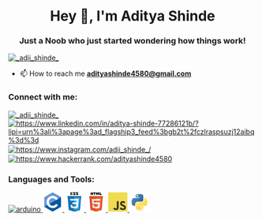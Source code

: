 <h1 align="center">Hey 👋, I'm Aditya Shinde</h1>
<h3 align="center">Just a Noob who just started wondering how things work!</h3>

<p align="left"> <a href="https://twitter.com/_adii_shinde_" target="blank"><img src="https://img.shields.io/twitter/follow/_adii_shinde_?logo=twitter&style=for-the-badge" alt="_adii_shinde_" /></a> </p>

- 📫 How to reach me **adityashinde4580@gmail.com**

<h3 align="left">Connect with me:</h3>
<p align="left">
<a href="https://twitter.com/_adii_shinde_" target="blank"><img align="center" src="https://raw.githubusercontent.com/rahuldkjain/github-profile-readme-generator/master/src/images/icons/Social/twitter.svg" alt="_adii_shinde_" height="30" width="40" /></a>
<a href="https://linkedin.com/in/https://www.linkedin.com/in/aditya-shinde-77286121b/?lipi=urn%3ali%3apage%3ad_flagship3_feed%3bgb2t%2fczlraspsuzj12aibq%3d%3d" target="blank"><img align="center" src="https://raw.githubusercontent.com/rahuldkjain/github-profile-readme-generator/master/src/images/icons/Social/linked-in-alt.svg" alt="https://www.linkedin.com/in/aditya-shinde-77286121b/?lipi=urn%3ali%3apage%3ad_flagship3_feed%3bgb2t%2fczlraspsuzj12aibq%3d%3d" height="30" width="40" /></a>
<a href="https://instagram.com/https://www.instagram.com/adii_shinde_/" target="blank"><img align="center" src="https://raw.githubusercontent.com/rahuldkjain/github-profile-readme-generator/master/src/images/icons/Social/instagram.svg" alt="https://www.instagram.com/adii_shinde_/" height="30" width="40" /></a>
<a href="https://www.hackerrank.com/https://www.hackerrank.com/adityashinde4580" target="blank"><img align="center" src="https://raw.githubusercontent.com/rahuldkjain/github-profile-readme-generator/master/src/images/icons/Social/hackerrank.svg" alt="https://www.hackerrank.com/adityashinde4580" height="30" width="40" /></a>
</p>

<h3 align="left">Languages and Tools:</h3>
<p align="left"> <a href="https://www.arduino.cc/" target="_blank" rel="noreferrer"> <img src="https://cdn.worldvectorlogo.com/logos/arduino-1.svg" alt="arduino" width="40" height="40"/> </a> <a href="https://www.cprogramming.com/" target="_blank" rel="noreferrer"> <img src="https://raw.githubusercontent.com/devicons/devicon/master/icons/c/c-original.svg" alt="c" width="40" height="40"/> </a> <a href="https://www.w3schools.com/css/" target="_blank" rel="noreferrer"> <img src="https://raw.githubusercontent.com/devicons/devicon/master/icons/css3/css3-original-wordmark.svg" alt="css3" width="40" height="40"/> </a> <a href="https://www.w3.org/html/" target="_blank" rel="noreferrer"> <img src="https://raw.githubusercontent.com/devicons/devicon/master/icons/html5/html5-original-wordmark.svg" alt="html5" width="40" height="40"/> </a> <a href="https://developer.mozilla.org/en-US/docs/Web/JavaScript" target="_blank" rel="noreferrer"> <img src="https://raw.githubusercontent.com/devicons/devicon/master/icons/javascript/javascript-original.svg" alt="javascript" width="40" height="40"/> </a> <a href="https://www.python.org" target="_blank" rel="noreferrer"> <img src="https://raw.githubusercontent.com/devicons/devicon/master/icons/python/python-original.svg" alt="python" width="40" height="40"/> </a> </p>
